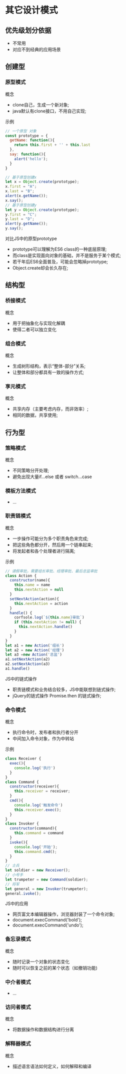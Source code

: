 # 其它设计模式

## 优先级划分依据

- 不常用
- 对应不到经典的应用场景

## 创建型

### 原型模式

概念

- clone自己，生成一个新对象;
- java默认有clone接口，不用自己实现;

示例

```js
// 一个原型 对象
const prototype = {
  getName: function(){
    return this.first + '' + this.last
  },
  say: function(){
    alert('hello');
  }
}

// 基于原型创建x
let x = Object.create(prototype);
x.first = "A";
x.last = "B";
alert(x.getName());
x.say();
// 基于原型创建y
let y = Object.create(prototype);
y.first = "C";
y.last = "D";
alert(y.getName());
y.say();
```

对比JS中的原型prototype

- prototype可以理解为ES6 class的一种底层原理;
- 而class是实现面向对象的基础，并不是服务于某个模式;
- 若干年后ES6全面普及，可能会忽略掉prototype;
- Object.create却会长久存在;

## 结构型

### 桥接模式

概念

- 用于把抽象化与实现化解耦
- 使得二者可以独立变化

### 组合模式

概念

- 生成树形结构，表示“整体-部分”关系;
- 让整体和部分都具有一致的操作方式;

### 享元模式

概念

- 共享内存（主要考虑内存，而非效率）;
- 相同的数据，共享使用;

## 行为型

### 策略模式

概念

- 不同策略分开处理;
- 避免出现大量if...else 或者 switch...case

### 模板方法模式

- ...

### 职责链模式

概念

- 一步操作可能分为多个职责角色来完成;
- 把这些角色都分开，然后用一个链串起来;
- 将发起者和各个处理者进行隔离;

示例

```js
// 请假审批，需要组长审批、经理审批、最后总监审批
class Action {
  constructor(name){
    this.name = name
    this.nextAction = null
  }
  setNextAction(action){
    this.nextAction = action
  }
  handle() {
    corfsole.log(`${this.name}审批`)
    if (this.nextAction != null) {
      this.nextAction.handle()
    }
  }
}
let a1 = new Action('组长')
let a2 = new Action('经理')
let a3 =new Action('总监')
a1.setNextAction(a2)
a2.setNextAction(a3)
a1.handle()
```

JS中的链式操作

- 职责链模式和业务结合较多，JS中能联想到链式操作;
- jQuery的链式操作 Promise.then 的链式操作;

### 命令模式

概念

- 执行命令时，发布者和执行者分开
- 中间加入命令对象，作为中转站

示例

```js
class Receiver {
  exec(){
    console.log('执行')
  }
}
class Command {
  constructor(receiver){
    this.receiver = receiver;
  }
  cmd(){
    console.log('触发命令')
    this.receiver.exec();
  }
}
class Invoker {
  constructor(command){
    this.command = command
  }
  ivoke(){
    console.log('开始');
    this.command.cmd();
  }
}
// 士兵
let soldier = new Receiver();
// 小号手
let trumpeter = new Command(soldier);
// 将军
let general = new Invoker(trumpeter);
general.ivoke();
```

JS中的应用

- 网页富文本编辑器操作，浏览器封装了一个命令对象;
- document.execCommand('bold');
- document.execCommand('undo');

### 备忘录模式

概念

- 随时记录一个对象的状态变化
- 随时可以恢复之前的某个状态（如撤销功能)

### 中介者模式

- ...

### 访问者模式

概念

- 将数据操作和数据结构进行分离

### 解释器模式

概念

- 描述语言语法如何定义，如何解释和编译
